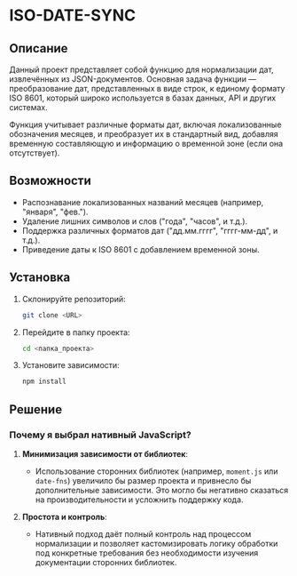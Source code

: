 # ISO-DATE-SYNC

## Описание

Данный проект представляет собой функцию для нормализации дат, извлечённых из JSON-документов. Основная задача функции — преобразование дат, представленных в виде строк, к единому формату ISO 8601, который широко используется в базах данных, API и других системах.

Функция учитывает различные форматы дат, включая локализованные обозначения месяцев, и преобразует их в стандартный вид, добавляя временную составляющую и информацию о временной зоне (если она отсутствует).

## Возможности

- Распознавание локализованных названий месяцев (например, "января", "фев.").
- Удаление лишних символов и слов ("года", "часов", и т.д.).
- Поддержка различных форматов дат ("дд.мм.гггг", "гггг-мм-дд", и т.д.).
- Приведение даты к ISO 8601 с добавлением временной зоны.

## Установка

1. Склонируйте репозиторий:
   ```bash
   git clone <URL>
   ```
2. Перейдите в папку проекта:
   ```bash
   cd <папка_проекта>
   ```
3. Установите зависимости:
   ```bash
   npm install
   ```

## Решение

### Почему я выбрал нативный JavaScript?

1. **Минимизация зависимости от библиотек**:
   - Использование сторонних библиотек (например, `moment.js` или `date-fns`) увеличило бы размер проекта и привнесло бы дополнительные зависимости. Это могло бы негативно сказаться на производительности и усложнить поддержку кода.

2. **Простота и контроль**:
   - Нативный подход даёт полный контроль над процессом нормализации и позволяет кастомизировать логику обработки под конкретные требования без необходимости изучения документации сторонних библиотек.
